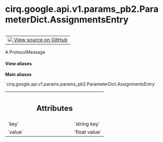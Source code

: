 <div itemscope itemtype="http://developers.google.com/ReferenceObject">
<meta itemprop="name" content="cirq.google.api.v1.params_pb2.ParameterDict.AssignmentsEntry" />
<meta itemprop="path" content="Stable" />
</div>

# cirq.google.api.v1.params_pb2.ParameterDict.AssignmentsEntry

<!-- Insert buttons and diff -->

<table class="tfo-notebook-buttons tfo-api" align="left">

<td>
  <a target="_blank" href="https://github.com/quantumlib/cirq/tree/master/cirq/google/api/v1/params.proto">
    <img src="https://www.tensorflow.org/images/GitHub-Mark-32px.png" />
    View source on GitHub
  </a>
</td>
</table>



A ProtocolMessage

<section class="expandable">
  <h4 class="showalways">View aliases</h4>
  <p>
<b>Main aliases</b>
<p>`cirq.google.api.v1.params.params_pb2.ParameterDict.AssignmentsEntry`</p>
</p>
</section>

<!-- Placeholder for "Used in" -->




<!-- Tabular view -->
 <table class="responsive fixed orange">
<colgroup><col width="214px"><col></colgroup>
<tr><th colspan="2"><h2 class="add-link">Attributes</h2></th></tr>

<tr>
<td>
`key`
</td>
<td>
`string key`
</td>
</tr><tr>
<td>
`value`
</td>
<td>
`float value`
</td>
</tr>
</table>



